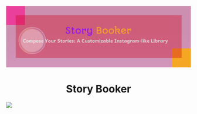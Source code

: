 <div align="center">
  <img src="./images/story-booker-banner.png"/>
  <h1>Story Booker</h1>
</div>

[![](https://jitpack.io/v/nadavshalev67/Story-Booker.svg)](https://jitpack.io/#nadavshalev67/Story-Booker)  


